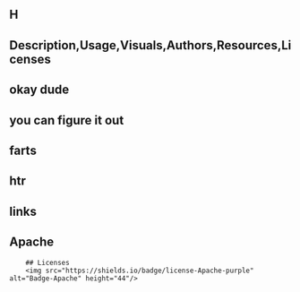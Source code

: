 
## H

## Description,Usage,Visuals,Authors,Resources,Licenses
    
## okay dude
    
## you can figure it out
    
## farts 
    
## htr 
    
## links
    
## Apache

        ## Licenses
        <img src="https://shields.io/badge/license-Apache-purple" alt="Badge-Apache" height="44"/>
    
        